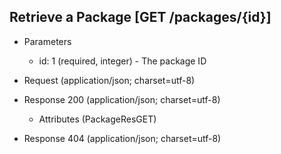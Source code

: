 ## Retrieve a Package [GET /packages/{id}]

+ Parameters

    + id: 1 (required, integer) - The package ID

+ Request (application/json; charset=utf-8)

    <!-- include(../auth/authHeader.md) -->

+ Response 200 (application/json; charset=utf-8)

    + Attributes (PackageResGET)

+ Response 404 (application/json; charset=utf-8)
